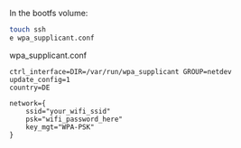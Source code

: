 In the bootfs volume:
```bash
touch ssh
e wpa_supplicant.conf
```

wpa_supplicant.conf
```
ctrl_interface=DIR=/var/run/wpa_supplicant GROUP=netdev
update_config=1
country=DE

network={
    ssid="your_wifi_ssid"
    psk="wifi_password_here"
    key_mgt="WPA-PSK"
}
```
